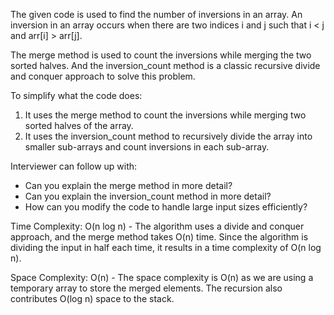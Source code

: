 The given code is used to find the number of inversions in an array. An inversion in an array occurs when there are two indices i and j such that i < j and arr[i] > arr[j]. 

The merge method is used to count the inversions while merging the two sorted halves. And the inversion_count method is a classic recursive divide and conquer approach to solve this problem.

To simplify what the code does:
1. It uses the merge method to count the inversions while merging two sorted halves of the array.
2. It uses the inversion_count method to recursively divide the array into smaller sub-arrays and count inversions in each sub-array.

Interviewer can follow up with: 
- Can you explain the merge method in more detail?
- Can you explain the inversion_count method in more detail?
- How can you modify the code to handle large input sizes efficiently?

Time Complexity: O(n log n) - The algorithm uses a divide and conquer approach, and the merge method takes O(n) time. Since the algorithm is dividing the input in half each time, it results in a time complexity of O(n log n).

Space Complexity: O(n) - The space complexity is O(n) as we are using a temporary array to store the merged elements. The recursion also contributes O(log n) space to the stack.